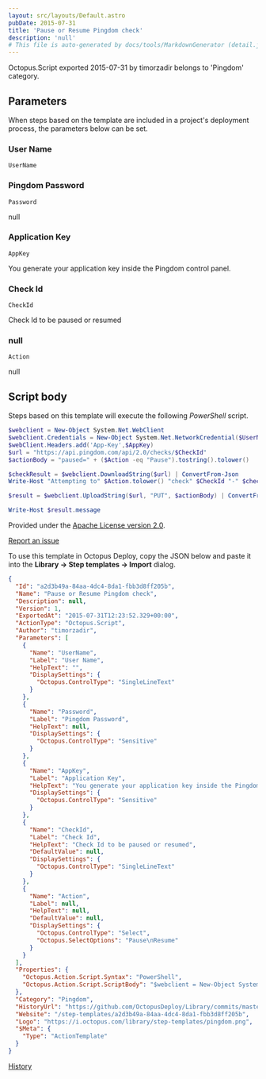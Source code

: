 ```yaml
---
layout: src/layouts/Default.astro
pubDate: 2015-07-31
title: 'Pause or Resume Pingdom check'
description: 'null'
# This file is auto-generated by docs/tools/MarkdownGenerator (detail.js)
---
```


Octopus.Script exported 2015-07-31 by timorzadir belongs to 'Pingdom' category.

## Parameters

When steps based on the template are included in a project's deployment process, the parameters below can be set.


<div class="param">

### User Name

`UserName`



</div>
        
<div class="param">

### Pingdom Password

`Password`

null

</div>
        
<div class="param">

### Application Key

`AppKey`

You generate your application key inside the Pingdom control panel.

</div>
        
<div class="param">

### Check Id

`CheckId`

Check Id to be paused or resumed

</div>
        
<div class="param">

### null

`Action`

null

</div>
        

## Script body

Steps based on this template will execute the following *PowerShell* script.

```PowerShell
$webclient = New-Object System.Net.WebClient
$webclient.Credentials = New-Object System.Net.NetworkCredential($UserName, $Password)
$webClient.Headers.add('App-Key',$AppKey)
$url = "https://api.pingdom.com/api/2.0/checks/$CheckId"
$actionBody = "paused=" + ($Action -eq "Pause").tostring().tolower()

$checkResult = $webclient.DownloadString($url) | ConvertFrom-Json
Write-Host "Attempting to" $Action.tolower() "check" $CheckId "-" $checkResult.check.name

$result = $webclient.UploadString($url, "PUT", $actionBody) | ConvertFrom-Json

Write-Host $result.message
```

Provided under the [Apache License version 2.0](https://github.com/OctopusDeploy/Library/blob/master/LICENSE.txt).

[Report an issue](https://github.com/OctopusDeploy/Library/issues/new?assignees=&labels=&projects=&template=bug-report.yml&title=Issue%20with%20Pause%20or%20Resume%20Pingdom%20check&step-template=Pause%20or%20Resume%20Pingdom%20check)

<div class="get-json">

To use this template in Octopus Deploy, copy the JSON below and paste it into the **Library → Step templates → Import** dialog.

```json
{
  "Id": "a2d3b49a-84aa-4dc4-8da1-fbb3d8ff205b",
  "Name": "Pause or Resume Pingdom check",
  "Description": null,
  "Version": 1,
  "ExportedAt": "2015-07-31T12:23:52.329+00:00",
  "ActionType": "Octopus.Script",
  "Author": "timorzadir",
  "Parameters": [
    {
      "Name": "UserName",
      "Label": "User Name",
      "HelpText": "",
      "DisplaySettings": {
        "Octopus.ControlType": "SingleLineText"
      }
    },
    {
      "Name": "Password",
      "Label": "Pingdom Password",
      "HelpText": null,
      "DisplaySettings": {
        "Octopus.ControlType": "Sensitive"
      }
    },
    {
      "Name": "AppKey",
      "Label": "Application Key",
      "HelpText": "You generate your application key inside the Pingdom control panel.",
      "DisplaySettings": {
        "Octopus.ControlType": "Sensitive"
      }
    },
    {
      "Name": "CheckId",
      "Label": "Check Id",
      "HelpText": "Check Id to be paused or resumed",
      "DefaultValue": null,
      "DisplaySettings": {
        "Octopus.ControlType": "SingleLineText"
      }
    },
    {
      "Name": "Action",
      "Label": null,
      "HelpText": null,
      "DefaultValue": null,
      "DisplaySettings": {
        "Octopus.ControlType": "Select",
        "Octopus.SelectOptions": "Pause\nResume"
      }
    }
  ],
  "Properties": {
    "Octopus.Action.Script.Syntax": "PowerShell",
    "Octopus.Action.Script.ScriptBody": "$webclient = New-Object System.Net.WebClient\n$webclient.Credentials = New-Object System.Net.NetworkCredential($UserName, $Password)\n$webClient.Headers.add('App-Key',$AppKey)\n$url = \"https://api.pingdom.com/api/2.0/checks/$CheckId\"\n$actionBody = \"paused=\" + ($Action -eq \"Pause\").tostring().tolower()\n\n$checkResult = $webclient.DownloadString($url) | ConvertFrom-Json\nWrite-Host \"Attempting to\" $Action.tolower() \"check\" $CheckId \"-\" $checkResult.check.name\n\n$result = $webclient.UploadString($url, \"PUT\", $actionBody) | ConvertFrom-Json\n\nWrite-Host $result.message"
  },
  "Category": "Pingdom",
  "HistoryUrl": "https://github.com/OctopusDeploy/Library/commits/master/step-templates//opt/buildagent/work/75443764cd38076d/step-templates/pause-resume-pingdom-check.json",
  "Website": "/step-templates/a2d3b49a-84aa-4dc4-8da1-fbb3d8ff205b",
  "Logo": "https://i.octopus.com/library/step-templates/pingdom.png",
  "$Meta": {
    "Type": "ActionTemplate"
  }
}
```

[History](https://github.com/OctopusDeploy/Library/commits/master/step-templates/https://github.com/OctopusDeploy/Library/commits/master/step-templates//opt/buildagent/work/75443764cd38076d/step-templates/pause-resume-pingdom-check.json)

</div>
